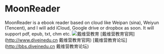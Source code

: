 MoonReader
==========

MoonReader is a ebook reader based on cloud like Weipan (sina), Weiyun (Tencent), and I will add iCloud, Google drive or dropbox as soon. It will support pdf, epub, txt, chm etc.
![戴维营教育](http://www.diveinedu.cn/wp-content/themes/diveinedu/images/logo.png)
[戴维营教育官网](http://www.diveinedu.cn 戴维营教育官网)
[戴维营教育论坛](http://bbs.diveinedu.cn 戴维营教育论坛)
